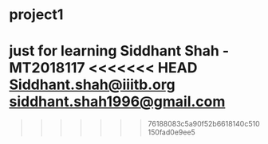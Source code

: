 # project1
just for learning
Siddhant Shah - MT2018117
<<<<<<< HEAD
Siddhant.shah@iiitb.org
siddhant.shah1996@gmail.com
=======
>>>>>>> 76188083c5a90f52b6618140c510150fad0e9ee5
